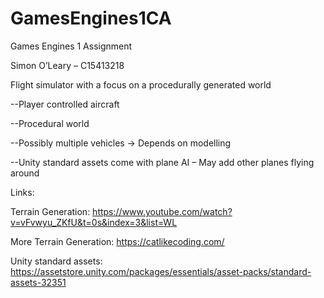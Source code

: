 # GamesEngines1CA

Games Engines 1 Assignment

Simon O’Leary – C15413218



Flight simulator with a focus on a procedurally generated world

--Player controlled aircraft

--Procedural world

--Possibly multiple vehicles -> Depends on modelling

--Unity standard assets come with plane AI – May add other planes flying around 


Links:

Terrain Generation: https://www.youtube.com/watch?v=vFvwyu_ZKfU&t=0s&index=3&list=WL

More Terrain Generation: https://catlikecoding.com/

Unity standard assets: https://assetstore.unity.com/packages/essentials/asset-packs/standard-assets-32351

